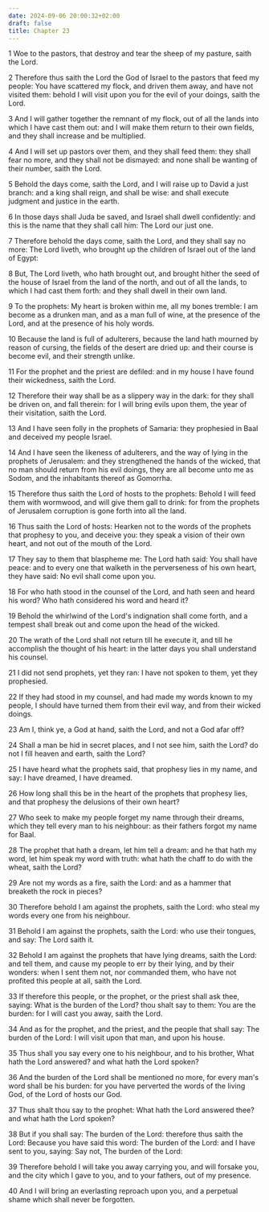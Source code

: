 ```yaml
---
date: 2024-09-06 20:00:32+02:00
draft: false
title: Chapter 23
---
```




1 Woe to the pastors, that destroy and tear the sheep of my pasture, saith the Lord.

2 Therefore thus saith the Lord the God of Israel to the pastors that feed my people: You have scattered my flock, and driven them away, and have not visited them: behold I will visit upon you for the evil of your doings, saith the Lord.

3 And I will gather together the remnant of my flock, out of all the lands into which I have cast them out: and I will make them return to their own fields, and they shall increase and be multiplied.

4 And I will set up pastors over them, and they shall feed them: they shall fear no more, and they shall not be dismayed: and none shall be wanting of their number, saith the Lord.

5 Behold the days come, saith the Lord, and I will raise up to David a just branch: and a king shall reign, and shall be wise: and shall execute judgment and justice in the earth.

6 In those days shall Juda be saved, and Israel shall dwell confidently: and this is the name that they shall call him: The Lord our just one.

7 Therefore behold the days come, saith the Lord, and they shall say no more: The Lord liveth, who brought up the children of Israel out of the land of Egypt:

8 But, The Lord liveth, who hath brought out, and brought hither the seed of the house of Israel from the land of the north, and out of all the lands, to which I had cast them forth: and they shall dwell in their own land.

9 To the prophets: My heart is broken within me, all my bones tremble: I am become as a drunken man, and as a man full of wine, at the presence of the Lord, and at the presence of his holy words.

10 Because the land is full of adulterers, because the land hath mourned by reason of cursing, the fields of the desert are dried up: and their course is become evil, and their strength unlike.

11 For the prophet and the priest are defiled: and in my house I have found their wickedness, saith the Lord.

12 Therefore their way shall be as a slippery way in the dark: for they shall be driven on, and fall therein: for I will bring evils upon them, the year of their visitation, saith the Lord.

13 And I have seen folly in the prophets of Samaria: they prophesied in Baal and deceived my people Israel.

14 And I have seen the likeness of adulterers, and the way of lying in the prophets of Jerusalem: and they strengthened the hands of the wicked, that no man should return from his evil doings, they are all become unto me as Sodom, and the inhabitants thereof as Gomorrha.

15 Therefore thus saith the Lord of hosts to the prophets: Behold I will feed them with wormwood, and will give them gall to drink: for from the prophets of Jerusalem corruption is gone forth into all the land.

16 Thus saith the Lord of hosts: Hearken not to the words of the prophets that prophesy to you, and deceive you: they speak a vision of their own heart, and not out of the mouth of the Lord.

17 They say to them that blaspheme me: The Lord hath said: You shall have peace: and to every one that walketh in the perverseness of his own heart, they have said: No evil shall come upon you.

18 For who hath stood in the counsel of the Lord, and hath seen and heard his word? Who hath considered his word and heard it?

19 Behold the whirlwind of the Lord's indignation shall come forth, and a tempest shall break out and come upon the head of the wicked.

20 The wrath of the Lord shall not return till he execute it, and till he accomplish the thought of his heart: in the latter days you shall understand his counsel.

21 I did not send prophets, yet they ran: I have not spoken to them, yet they prophesied.

22 If they had stood in my counsel, and had made my words known to my people, I should have turned them from their evil way, and from their wicked doings.

23 Am I, think ye, a God at hand, saith the Lord, and not a God afar off?

24 Shall a man be hid in secret places, and I not see him, saith the Lord? do not I fill heaven and earth, saith the Lord?

25 I have heard what the prophets said, that prophesy lies in my name, and say: I have dreamed, I have dreamed.

26 How long shall this be in the heart of the prophets that prophesy lies, and that prophesy the delusions of their own heart?

27 Who seek to make my people forget my name through their dreams, which they tell every man to his neighbour: as their fathers forgot my name for Baal.

28 The prophet that hath a dream, let him tell a dream: and he that hath my word, let him speak my word with truth: what hath the chaff to do with the wheat, saith the Lord?

29 Are not my words as a fire, saith the Lord: and as a hammer that breaketh the rock in pieces?

30 Therefore behold I am against the prophets, saith the Lord: who steal my words every one from his neighbour.

31 Behold I am against the prophets, saith the Lord: who use their tongues, and say: The Lord saith it.

32 Behold I am against the prophets that have lying dreams, saith the Lord: and tell them, and cause my people to err by their lying, and by their wonders: when I sent them not, nor commanded them, who have not profited this people at all, saith the Lord.

33 If therefore this people, or the prophet, or the priest shall ask thee, saying: What is the burden of the Lord? thou shalt say to them: You are the burden: for I will cast you away, saith the Lord.

34 And as for the prophet, and the priest, and the people that shall say: The burden of the Lord: I will visit upon that man, and upon his house.

35 Thus shall you say every one to his neighbour, and to his brother, What hath the Lord answered? and what hath the Lord spoken?

36 And the burden of the Lord shall be mentioned no more, for every man's word shall be his burden: for you have perverted the words of the living God, of the Lord of hosts our God.

37 Thus shalt thou say to the prophet: What hath the Lord answered thee? and what hath the Lord spoken?

38 But if you shall say: The burden of the Lord: therefore thus saith the Lord: Because you have said this word: The burden of the Lord: and I have sent to you, saying: Say not, The burden of the Lord:

39 Therefore behold I will take you away carrying you, and will forsake you, and the city which I gave to you, and to your fathers, out of my presence.

40 And I will bring an everlasting reproach upon you, and a perpetual shame which shall never be forgotten.

